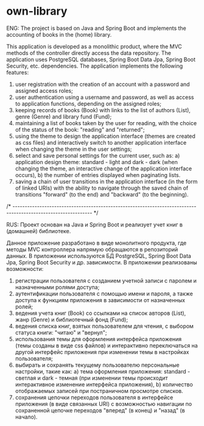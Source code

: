 # own-library
ENG: The project is based on Java and Spring Boot and implements the accounting of books in the (home) library. 

This application is developed as a monolithic product, where the MVC methods of the controller directly access the data repository.
The application uses PostgreSQL databases, Spring Boot Data Jpa, Spring Boot Security, etc. dependencies.
The application implements the following features:
1. user registration with the creation of an account with a password and assigned access roles;
2. user authentication using a username and password, as well as access to application functions, depending on the assigned roles;
3. keeping records of books (Book) with links to the list of authors (List<Author>), genre (Genre) and library fund (Fund);
4. maintaining a list of books taken by the user for reading, with the choice of the status of the book: "reading" and "returned";
5. using the theme to design the application interface (themes are created as css files) and interactively switch to another application interface when changing the theme in the user settings;
6. select and save personal settings for the current user, such as:
a) application design theme: standard - light and dark - dark (when changing the theme, an interactive change of the application interface occurs),
b) the number of entries displayed when paginating lists.
7. saving a chain of user transitions in the application interface (in the form of linked URIs) with the ability to navigate through the saved chain of transitions "forward" (to the end) and "backward" (to the beginning).

/* -------------------------------------------------------------------------------------------------------------- */

RUS: Проект основан на Java и Spring Boot и реализует учет книг в (домашней) библиотеке. 

Данное приложение разработано в виде монолитного продукта, где методы MVC контроллера напрямую обращаются в репозиторий данных. 
В приложении используются БД PostgreSQL, Spring Boot Data Jpa, Spring Boot Security и др. зависимости. 
В приложении реализованы возможности: 
1. регистрации пользователя с созданием учетной записи с паролем и назначенными ролями доступа;
2. аутентификации пользователя с помощью имени и пароля, а также доступа к функциям приложения в зависимости от назначенных ролей; 
3. ведения учета книг (Book) со ссылками на список авторов (List<Author>), жанр (Genre) и библиотечный фонд (Fund); 
4. ведения списка книг, взятых пользователем для чтения, с выбором статуса книги: "читаю" и "вернул"; 
5. использования темы для оформления интерфейса приложения (темы созданы в виде css файлов) и интерактивно переключаться на другой интерфейс приложения при изменении темы в настройках пользователя; 
6. выбирать и сохранять текущему пользователю персональные настройки, такие как: 
a) тема оформления приложения: standard - светлая и dark - темная (при изменении темы происходит интерактивное изменение интерфейса приложения),
b) количество отображаемых записей при постраничном просмотре списков. 
7. сохранения цепочки переходов пользователя в интерфейсе приложения (в виде связанных URI) с возможностью навигации по сохраненной цепочке переходов "вперед" (в конец) и "назад" (в начало). 
